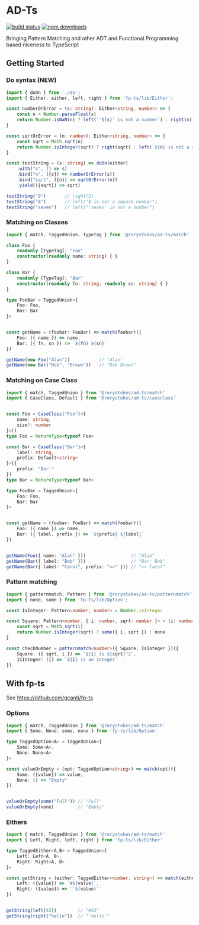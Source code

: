 # AD-Ts
[![build status](https://img.shields.io/travis/RoryStokes/ad-ts/master.svg?style=flat-square)](https://travis-ci.org/RoryStokes/ad-ts)
[![npm downloads](https://img.shields.io/npm/dt/@rorystokes/ad-ts.svg)](https://www.npmjs.com/package/@rorystokes/ad-ts)

Bringing Pattern Matching and other ADT and Functional Programming based niceness to TypeScript

## Getting Started

### Do syntax (NEW)
```ts
import { doOn } from './do';
import { Either, either, left, right } from 'fp-ts/lib/Either';

const numberOrError = (s: string): Either<string, number> => {
    const n = Number.parseFloat(s)
    return Number.isNaN(n) ? left(`'${s}' is not a number`) : right(n)
}

const sqrtOrError = (n: number): Either<string, number> => {
    const sqrt = Math.sqrt(n)
    return Number.isInteger(sqrt) ? right(sqrt) : left(`${n} is not a square number]`)
}

const testString = (s: string) => doOn(either)
    .with("s", () => s)
    .bind("n", ({s}) => numberOrError(s))
    .bind("sqrt", ({n}) => sqrtOrError(n))
    .yield(({sqrt}) => sqrt)

testString("9")       // right(3)
testString("8")       // left("8 is not a square number")
testString("seven")   // left("'seven' is not a number")
```

### Matching on Classes
```ts
import { match, TaggedUnion, TypeTag } from '@rorystokes/ad-ts/match'

class Foo {
    readonly [TypeTag]: "Foo"
    constructor(readonly name: string) { }
}

class Bar {
    readonly [TypeTag]: "Bar"
    constructor(readonly fn: string, readonly sn: string) { }
}

type FooBar = TaggedUnion<{
    Foo: Foo,
    Bar: Bar
}>


const getName = (foobar: FooBar) => match(foobar)({
    Foo: ({ name }) => name,
    Bar: ({ fn, sn }) => `${fn} ${sn}`
})

getName(new Foo("Alan"))           // "Alan"
getName(new Bar("Bob", "Brown"))   // "Bob Brown"
```

### Matching on Case Class
```ts
import { match, TaggedUnion } from '@rorystokes/ad-ts/match'
import { CaseClass, Default } from '@rorystokes/ad-ts/caseclass'


const Foo = CaseClass("Foo")<{
    name: string,
    size?: number
}>()
type Foo = ReturnType<typeof Foo>

const Bar = CaseClass("Bar")<{
    label: string,
    prefix: Default<string>
}>({
    prefix: "Bar:"
})
type Bar = ReturnType<typeof Bar>

type FooBar = TaggedUnion<{
    Foo: Foo,
    Bar: Bar
}>


const getName = (foobar: FooBar) => match(foobar)({
    Foo: ({ name }) => name,
    Bar: ({ label, prefix }) => `${prefix} ${label}`
})


getName(Foo({ name: "Alan" }))                 // "Alan"
getName(Bar({ label: "Bob" }))                 // "Bar: Bob"
getName(Bar({ label: "Carol", prefix: ">>" })) // ">> Carol"
```

### Pattern matching
```ts
import { patternmatch, Pattern } from '@rorystokes/ad-ts/patternmatch'
import { none, some } from 'fp-ts/lib/Option';

const IsInteger: Pattern<number, number> = Number.isInteger

const Square: Pattern<number, { i: number, sqrt: number }> = (i: number) => {
    const sqrt = Math.sqrt(i)
    return Number.isInteger(sqrt) ? some({ i, sqrt }) : none
}

const checkNumber = patternmatch<number>({ Square, IsInteger })({
    Square: ({ sqrt, i }) => `${i} is ${sqrt}^2`,
    IsInteger: (i) => `${i} is an integer`
})
```

## With fp-ts
See https://github.com/gcanti/fp-ts

### Options
```ts
import { match, TaggedUnion } from '@rorystokes/ad-ts/match'
import { Some, None, some, none } from 'fp-ts/lib/Option'

type TaggedOption<A> = TaggedUnion<{
    Some: Some<A>,
    None: None<A>
}>

const valueOrEmpty = (opt: TaggedOption<string>) => match(opt)({
    Some: ({value}) => value,
    None: () => "Empty"
})


valueOrEmpty(some("Full")) // "Full"
valueOrEmpty(none)         // "Empty"
```

### Eithers

```ts
import { match, TaggedUnion } from '@rorystokes/ad-ts/match'
import { Left, Right, left, right } from 'fp-ts/lib/Either'

type TaggedEither<A,B> = TaggedUnion<{
    Left: Left<A, B>,
    Right: Right<A, B>
}>

const getString = (either: TaggedEither<number, string>) => match(either)({
    Left: ({value}) => `#${value}`,
    Right: ({value}) => `'${value}'`
})


getString(left(42))        // "#42"
getString(right("hello"))  // "'hello'"
```
